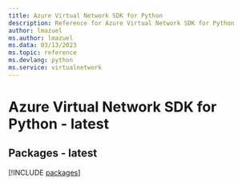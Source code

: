 ```yaml
---
title: Azure Virtual Network SDK for Python
description: Reference for Azure Virtual Network SDK for Python
author: lmazuel
ms.author: lmazuel
ms.data: 03/13/2023
ms.topic: reference
ms.devlang: python
ms.service: virtualnetwork
---
```

# Azure Virtual Network SDK for Python - latest
## Packages - latest
[!INCLUDE [packages](virtual-network-index.md)]